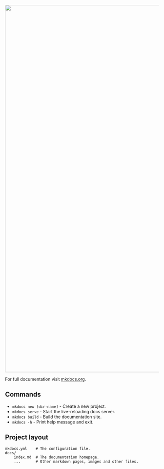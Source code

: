 
<img src="https://github.com/rajdyp/my-study-decks/assets/15313631/954b25fe-cd67-4f84-ab33-f5294cf0aa4a" width="1200" height="1200" />

For full documentation visit [mkdocs.org](https://www.mkdocs.org).

## Commands

* `mkdocs new [dir-name]` - Create a new project.
* `mkdocs serve` - Start the live-reloading docs server.
* `mkdocs build` - Build the documentation site.
* `mkdocs -h` - Print help message and exit.

## Project layout

    mkdocs.yml    # The configuration file.
    docs/
        index.md  # The documentation homepage.
        ...       # Other markdown pages, images and other files.
